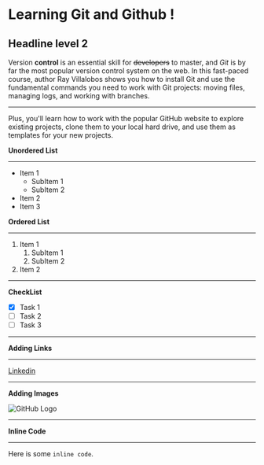 # Learning Git and Github  !
## Headline level 2

Version **control** is an essential skill for ~~developers~~ to master, and _Git_ is by far the most popular version control system on the web. In this fast-paced course, author Ray Villalobos shows you how to install Git and use the fundamental commands you need to work with Git projects: moving files, managing logs, and working with branches.
***
Plus, you'll learn how to work with the popular GitHub website to explore existing projects, clone them to your local hard drive, and use them as templates for your new projects.


**Unordered List**
***
- Item 1
    - SubItem 1
    - SubItem 2
- Item 2
- Item 3

**Ordered List**
***
1. Item 1
    1. SubItem 1
    2. SubItem 2
3. Item 2

***
**CheckList**
- [x] Task 1
- [ ] Task 2
- [ ] Task 3

***
**Adding Links**
***
[Linkedin](https://linkedin.com)
***
**Adding Images**


![GitHub Logo](https://github.githubassets.com/images/modules/logos_page/GitHub-Mark.png)


***
**Inline Code**
***
Here is some `inline code`.



  
